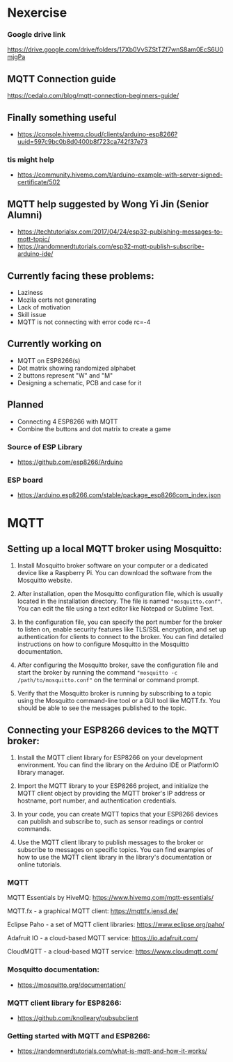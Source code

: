 # Nexercise

### Google drive link
https://drive.google.com/drive/folders/17Xb0VvSZStTZf7wnS8am0EcS6U0mjgPa

## MQTT Connection guide
https://cedalo.com/blog/mqtt-connection-beginners-guide/

## Finally something useful
- https://console.hivemq.cloud/clients/arduino-esp8266?uuid=597c9bc0b8d0400b8f723ca742f37e73
### tis might help
- https://community.hivemq.com/t/arduino-example-with-server-signed-certificate/502

## MQTT help suggested by Wong Yi Jin (Senior Alumni)
- https://techtutorialsx.com/2017/04/24/esp32-publishing-messages-to-mqtt-topic/
- https://randomnerdtutorials.com/esp32-mqtt-publish-subscribe-arduino-ide/

## Currently facing these problems:
- Laziness
- Mozila certs not generating
- Lack of motivation
- Skill issue
- MQTT is not connecting with error code                   rc=-4

## Currently working on
- MQTT on ESP8266(s)
- Dot matrix showing randomized alphabet
- 2 buttons represent "W" and "M" 
- Designing a schematic, PCB and case for it

## Planned
- Connecting 4 ESP8266 with MQTT
- Combine the buttons and dot matrix to create a game

### Source of ESP Library 
- https://github.com/esp8266/Arduino

### ESP board 
- https://arduino.esp8266.com/stable/package_esp8266com_index.json

# MQTT
## Setting up a local MQTT broker using Mosquitto:

1. Install Mosquitto broker software on your computer or a dedicated device like a Raspberry Pi. You can download the software from the Mosquitto website.

2. After installation, open the Mosquitto configuration file, which is usually located in the installation directory. The file is named `"mosquitto.conf"`. You can edit the file using a text editor like Notepad or Sublime Text.

3. In the configuration file, you can specify the port number for the broker to listen on, enable security features like TLS/SSL encryption, and set up authentication for clients to connect to the broker. You can find detailed instructions on how to configure Mosquitto in the Mosquitto documentation.

4. After configuring the Mosquitto broker, save the configuration file and start the broker by running the command `"mosquitto -c /path/to/mosquitto.conf"` on the terminal or command prompt.

5. Verify that the Mosquitto broker is running by subscribing to a topic using the Mosquitto command-line tool or a GUI tool like MQTT.fx. You should be able to see the messages published to the topic.

## Connecting your ESP8266 devices to the MQTT broker:

1. Install the MQTT client library for ESP8266 on your development environment. You can find the library on the Arduino IDE or PlatformIO library manager.

2. Import the MQTT library to your ESP8266 project, and initialize the MQTT client object by providing the MQTT broker's IP address or hostname, port number, and authentication credentials.

3. In your code, you can create MQTT topics that your ESP8266 devices can publish and subscribe to, such as sensor readings or control commands.

4. Use the MQTT client library to publish messages to the broker or subscribe to messages on specific topics. You can find examples of how to use the MQTT client library in the library's documentation or online tutorials.

### MQTT 
MQTT Essentials by HiveMQ: https://www.hivemq.com/mqtt-essentials/

MQTT.fx - a graphical MQTT client: https://mqttfx.jensd.de/

Eclipse Paho - a set of MQTT client libraries: https://www.eclipse.org/paho/

Adafruit IO - a cloud-based MQTT service: https://io.adafruit.com/

CloudMQTT - a cloud-based MQTT service: https://www.cloudmqtt.com/

### Mosquitto documentation: 
- https://mosquitto.org/documentation/

### MQTT client library for ESP8266: 
- https://github.com/knolleary/pubsubclient

### Getting started with MQTT and ESP8266: 
- https://randomnerdtutorials.com/what-is-mqtt-and-how-it-works/
